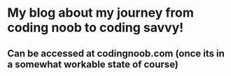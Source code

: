 My blog about my journey from coding noob to coding savvy!
==========================================================
Can be accessed at codingnoob.com (once its in a somewhat workable state of course)
------------------------------------------------------------------------------------
